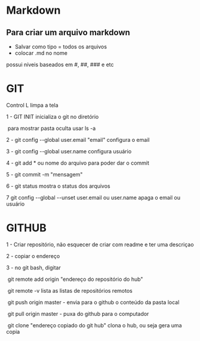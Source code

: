 # Markdown

## Para criar um arquivo markdown

- Salvar como tipo = todos os arquivos
- colocar .md no nome

possui níveis baseados em #, ##, ### e etc



# GIT

Control L limpa a tela

1 - GIT INIT inicializa o git no diretório

​	para mostrar pasta oculta usar ls -a

2 - git config --global user.email "email" configura o email

3 - git config --global user.name configura usuário

4 - git add * ou nome do arquivo para poder dar o commit

5 - git commit -m "mensagem"

6 - git status mostra o status dos arquivos

7 git config --global --unset user.email ou user.name  apaga o email ou usuário



# GITHUB

1 - Criar repositório, não esquecer de criar com readme e ter uma descriçao

2 - copiar o endereço

3 - no git bash, digitar

​		git remote add origin "endereço do repositório do hub"

​		git remote -v lista as listas de repositórios remotos

​		git push origin master - envia para o github o conteúdo da pasta local

​		git pull origin master - puxa do github para o computador

​		git clone "endereço copiado do git hub" clona o hub, ou seja gera uma copia



